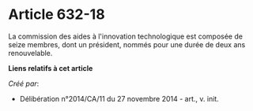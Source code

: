 # Article 632-18

La commission des aides à l'innovation technologique est composée de seize membres, dont un président, nommés pour une durée
de deux ans renouvelable.

**Liens relatifs à cet article**

_Créé par_:

  - Délibération n°2014/CA/11 du 27 novembre 2014 - art., v. init.
